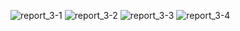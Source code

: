 ![report_3-1](https://user-images.githubusercontent.com/51938243/195747195-2431b77f-3f81-4361-ba45-92ff75f9be61.jpg)
![report_3-2](https://user-images.githubusercontent.com/51938243/195747210-14383668-884f-4c58-aa70-b4aef38866a6.jpg)
![report_3-3](https://user-images.githubusercontent.com/51938243/195747225-656376c2-95e7-473e-a133-2d434b70e053.jpg)
![report_3-4](https://user-images.githubusercontent.com/51938243/195747234-3070c81a-d421-437d-b9ab-345026c6eeb1.jpg)
